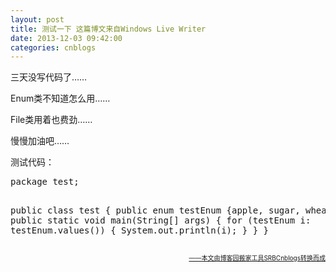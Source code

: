```yaml
---
layout: post
title: 测试一下 这篇博文来自Windows Live Writer
date: 2013-12-03 09:42:00
categories: cnblogs
---
```


<p>三天没写代码了&hellip;&hellip;</p>
<p>Enum类不知道怎么用&hellip;&hellip;</p>
<p>File类用着也费劲&hellip;&hellip;</p>
<p>慢慢加油吧&hellip;&hellip;</p>
<p>测试代码：</p>
<div class="cnblogs_Highlighter">
<pre class="brush:java;collapse:true;;gutter:true;">package test;

public class test {
	public enum testEnum {apple, sugar, wheat};
	public static void main(String[] args) {
		for (testEnum i: testEnum.values()) {
			System.out.println(i);
		}
	}
}</pre>
</div>

<div align=right><a href="https://github.com/mlxy"><font size=1>——本文由博客园搬家工具SRBCnblogs转换而成</font></a></div>